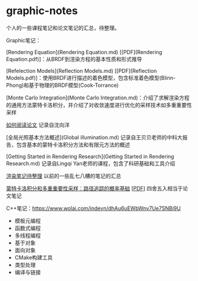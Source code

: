 # graphic-notes

个人的一些课程笔记和论文笔记的汇总，待整理。



Graphic笔记：

[Rendering Equation](Rendering Equation.md) [[PDF](Rendering Equation.pdf)]：从BRDF到渲染方程的基本性质和形式推导 

[Refelection Models](Reflection Models.md) [[PDF](Reflection Models.pdf)]：使用BRDF进行描述的着色模型，包含标准着色模型(Blinn-Phong)和基于物理的BRDF模型(Cook-Torrance)



[Monte Carlo Integration](Monte Carlo Integration.md)：介绍了求解渲染方程的通用方法蒙特卡洛积分，并介绍了对收敛速度进行优化的采样技术如多重重要性采样



[如何阅读论文](ReadingPaper.md) 记录自沈向洋

[全局光照基本方法概述](Global illumination.md) 记录自王贝贝老师的中科大报告，包含基本的蒙特卡洛积分方法和有限元方法的概述

[Getting Started in Rendering Research](Getting Started in Rendering Research.md) 记录自Lingqi Yan老师的课程，包含了科研基础和工具介绍

[渲染笔记待整理](Rendering.md) 以前的一些乱七八糟的笔记的汇总

[蒙特卡洛积分和多重重要性采样：路径追踪的概率基础](Sampling.md) [[PDF](Sampling2021.pdf)] 四舍五入相当于论文笔记





C++笔记：https://www.wolai.com/indevn/dhAu6uEWbWnv7Ue7SNBi9U

- 模板元编程
- 函数式编程
- 多线程编程
- 基于对象
- 面向对象
- CMake构建工具
- 类型处理
- 编译与链接
